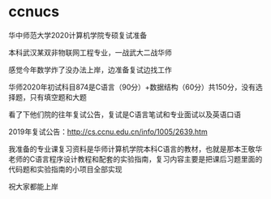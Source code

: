 # ccnucs
华中师范大学2020计算机学院专硕复试准备

本科武汉某双非物联网工程专业，一战武大二战华师

感觉今年数学炸了没办法上岸，边准备复试边找工作

华师2020年初试科目874是C语言（90分）+数据结构（60分）共150分，没有选择题，只有填空题和大题

看了下他们院的往年复试公告，复试是C语言笔试和专业面试以及英语口语

2019年复试公告：http://cs.ccnu.edu.cn/info/1005/2639.htm

我准备的专业课复习资料是华师计算机学院本科C语言的教材，也就是那本王敬华老师的C语言程序设计教程和配套的实验指南，复习内容主要是把课后习题里面的代码题和实验指南的小项目全部实现

祝大家都能上岸
